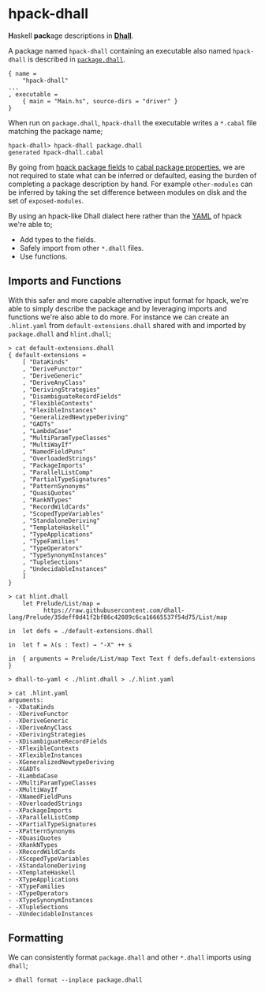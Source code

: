 # hpack-dhall

**H**askell **pack**age descriptions in [**Dhall**](https://github.com/dhall-lang/dhall-lang).

A package named `hpack-dhall` containing an executable also named `hpack-dhall`
is described in
[`package.dhall`](https://github.com/sol/hpack-dhall/blob/master/package.dhall).

```
{ name =
    "hpack-dhall"
...
, executable =
    { main = "Main.hs", source-dirs = "driver" }
}
```

When run on `package.dhall`, `hpack-dhall` the executable writes
a `*.cabal` file matching the package name;

```
hpack-dhall> hpack-dhall package.dhall
generated hpack-dhall.cabal
```

By going from [hpack package
fields](https://github.com/sol/hpack#top-level-fields) to [cabal package
properties](https://www.haskell.org/cabal/users-guide/developing-packages.html#package-properties),
we are not required to state what can be inferred or defaulted, easing the
burden of completing a package description by hand.  For example
`other-modules` can be inferred by taking the set difference between modules on
disk and the set of `exposed-modules`.

By using an hpack-like Dhall dialect here rather than the
[YAML](https://en.wikipedia.org/wiki/YAML) of hpack we're able to;

* Add types to the fields.
* Safely import from other `*.dhall` files.
* Use functions.

## Imports and Functions

With this safer and more capable alternative input format for hpack, we're able
to simply describe the package and by leveraging imports and functions we're
also able to do more. For instance we can create an `.hlint.yaml` from
`default-extensions.dhall` shared with and imported by `package.dhall` and
`hlint.dhall`;

```
> cat default-extensions.dhall
{ default-extensions =
    [ "DataKinds"
    , "DeriveFunctor"
    , "DeriveGeneric"
    , "DeriveAnyClass"
    , "DerivingStrategies"
    , "DisambiguateRecordFields"
    , "FlexibleContexts"
    , "FlexibleInstances"
    , "GeneralizedNewtypeDeriving"
    , "GADTs"
    , "LambdaCase"
    , "MultiParamTypeClasses"
    , "MultiWayIf"
    , "NamedFieldPuns"
    , "OverloadedStrings"
    , "PackageImports"
    , "ParallelListComp"
    , "PartialTypeSignatures"
    , "PatternSynonyms"
    , "QuasiQuotes"
    , "RankNTypes"
    , "RecordWildCards"
    , "ScopedTypeVariables"
    , "StandaloneDeriving"
    , "TemplateHaskell"
    , "TypeApplications"
    , "TypeFamilies"
    , "TypeOperators"
    , "TypeSynonymInstances"
    , "TupleSections"
    , "UndecidableInstances"
    ]
}

> cat hlint.dhall
    let Prelude/List/map =
          https://raw.githubusercontent.com/dhall-lang/Prelude/35deff0d41f2bf86c42089c6ca16665537f54d75/List/map

in  let defs = ./default-extensions.dhall

in  let f = λ(s : Text) → "-X" ++ s

in  { arguments = Prelude/List/map Text Text f defs.default-extensions }

> dhall-to-yaml < ./hlint.dhall > ./.hlint.yaml

> cat .hlint.yaml
arguments:
- -XDataKinds
- -XDeriveFunctor
- -XDeriveGeneric
- -XDeriveAnyClass
- -XDerivingStrategies
- -XDisambiguateRecordFields
- -XFlexibleContexts
- -XFlexibleInstances
- -XGeneralizedNewtypeDeriving
- -XGADTs
- -XLambdaCase
- -XMultiParamTypeClasses
- -XMultiWayIf
- -XNamedFieldPuns
- -XOverloadedStrings
- -XPackageImports
- -XParallelListComp
- -XPartialTypeSignatures
- -XPatternSynonyms
- -XQuasiQuotes
- -XRankNTypes
- -XRecordWildCards
- -XScopedTypeVariables
- -XStandaloneDeriving
- -XTemplateHaskell
- -XTypeApplications
- -XTypeFamilies
- -XTypeOperators
- -XTypeSynonymInstances
- -XTupleSections
- -XUndecidableInstances
```

## Formatting

We can consistently format `package.dhall` and other `*.dhall` imports using
`dhall`;

```
> dhall format --inplace package.dhall
```
